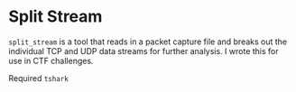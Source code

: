 # Split Stream

`split_stream` is a tool that reads in a packet capture file and breaks out
the individual TCP and UDP data streams for further analysis. I wrote this
for use in CTF challenges.

Required `tshark`
